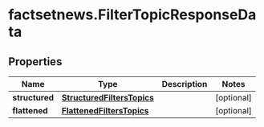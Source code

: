 # factsetnews.FilterTopicResponseData

## Properties

Name | Type | Description | Notes
------------ | ------------- | ------------- | -------------
**structured** | [**StructuredFiltersTopics**](StructuredFiltersTopics.md) |  | [optional] 
**flattened** | [**FlattenedFiltersTopics**](FlattenedFiltersTopics.md) |  | [optional] 



